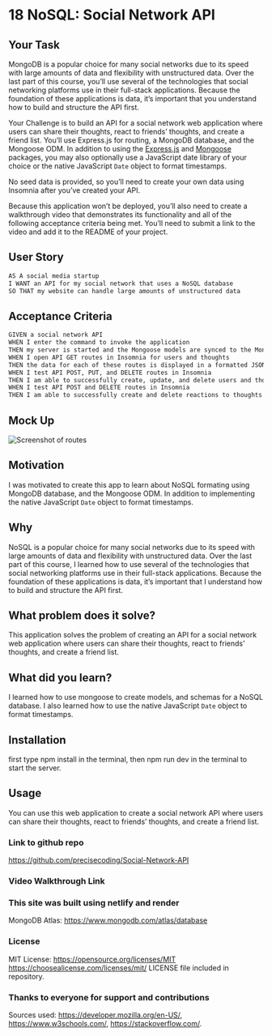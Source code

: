# 18 NoSQL: Social Network API

## Your Task

MongoDB is a popular choice for many social networks due to its speed with large amounts of data and flexibility with unstructured data. Over the last part of this course, you’ll use several of the technologies that social networking platforms use in their full-stack applications. Because the foundation of these applications is data, it’s important that you understand how to build and structure the API first.

Your Challenge is to build an API for a social network web application where users can share their thoughts, react to friends’ thoughts, and create a friend list. You’ll use Express.js for routing, a MongoDB database, and the Mongoose ODM. In addition to using the [Express.js](https://www.npmjs.com/package/express) and [Mongoose](https://www.npmjs.com/package/mongoose) packages, you may also optionally use a JavaScript date library of your choice or the native JavaScript `Date` object to format timestamps.

No seed data is provided, so you’ll need to create your own data using Insomnia after you’ve created your API.

Because this application won’t be deployed, you’ll also need to create a walkthrough video that demonstrates its functionality and all of the following acceptance criteria being met. You’ll need to submit a link to the video and add it to the README of your project.

## User Story

```md
AS A social media startup
I WANT an API for my social network that uses a NoSQL database
SO THAT my website can handle large amounts of unstructured data
```

## Acceptance Criteria

```md
GIVEN a social network API
WHEN I enter the command to invoke the application
THEN my server is started and the Mongoose models are synced to the MongoDB database
WHEN I open API GET routes in Insomnia for users and thoughts
THEN the data for each of these routes is displayed in a formatted JSON
WHEN I test API POST, PUT, and DELETE routes in Insomnia
THEN I am able to successfully create, update, and delete users and thoughts in my database
WHEN I test API POST and DELETE routes in Insomnia
THEN I am able to successfully create and delete reactions to thoughts and add and remove friends to a user’s friend list
```

## Mock Up

![Screenshot of routes](./)

## Motivation

I was motivated to create this app to learn about NoSQL formating using MongoDB database, and the Mongoose ODM. In addition to implementing the native JavaScript `Date` object to format timestamps.

## Why

NoSQL is a popular choice for many social networks due to its speed with large amounts of data and flexibility with unstructured data. Over the last part of this course, I learned how to use several of the technologies that social networking platforms use in their full-stack applications. Because the foundation of these applications is data, it’s important that I understand how to build and structure the API first.

## What problem does it solve?

This application solves the problem of creating an API for a social network web application where users can share their thoughts, react to friends’ thoughts, and create a friend list.

## What did you learn?

I learned how to use mongoose to create models, and schemas for a NoSQL database. I also learned how to use the native JavaScript `Date` object to format timestamps.


## Installation

first type npm install in the terminal, then npm run dev in the terminal to start the server.

## Usage

You can use this web application to create a social network API where users can share their thoughts, react to friends’ thoughts, and create a friend list.

### Link to github repo

<https://github.com/precisecoding/Social-Network-API>

### Video Walkthrough Link



### This site was built using netlify and render

MongoDB Atlas:
<https://www.mongodb.com/atlas/database>

### License

MIT License:
<https://opensource.org/licenses/MIT>
<https://choosealicense.com/licenses/mit/>
LICENSE file included in repository.

### Thanks to everyone for support and contributions

Sources used: <https://developer.mozilla.org/en-US/>, <https://www.w3schools.com/>, <https://stackoverflow.com/>. 